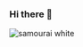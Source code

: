 ### Hi there 👋

![samourai white](https://user-images.githubusercontent.com/72024743/193240501-2471bc6b-bbb5-43c6-a0ba-66369adbb336.jpg)
